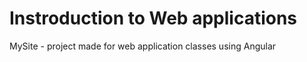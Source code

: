 # Instroduction to Web applications
MySite - project made for web application classes using Angular

